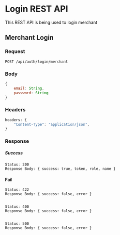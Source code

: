 # Login REST API

This REST API is being used to login merchant

## Merchant Login

### Request

`POST /api/auth/login/merchant`

### Body
```js
{
    email: String,
    password: String
}
```

### Headers 
```js
headers: {
    "Content-Type": "application/json",
}
```

### Response

##### Success
    Status: 200
    Response Body: { success: true, token, role, name }

#### Fail
    Status: 422
    Response Body: { success: false, error }


    Status: 400
    Response Body: { success: false, error }


    Status: 500
    Response Body: { success: false, error }
